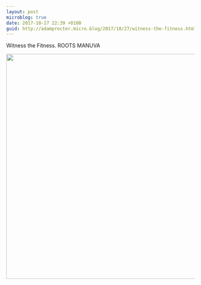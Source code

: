 ```yaml
---
layout: post
microblog: true
date: 2017-10-27 22:39 +0100
guid: http://adamprocter.micro.blog/2017/10/27/witness-the-fitness.html
---
```

Witness the Fitness. ROOTS MANUVA

<img src="http://discursive.adamprocter.co.uk/uploads/2017/6c56223841.jpg" width="600" height="600" />

